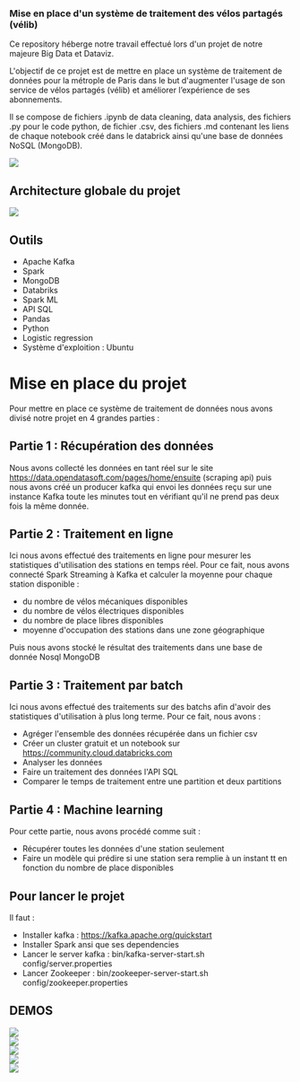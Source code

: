### Mise en place d'un système de traitement des vélos partagés (vélib) 
<!-- BLOG-POST-LIST:START -->
Ce repository héberge notre travail effectué lors d'un projet de notre majeure Big Data et Dataviz.

L'objectif de ce projet est de mettre en place un système de traitement de données pour la métrople de Paris dans le but d'augmenter l'usage de son service de vélos partagés (vélib) et améliorer l’expérience de ses abonnements.

Il se compose de fichiers .ipynb de data cleaning, data analysis, des fichiers .py pour le code python, de fichier .csv, des fichiers .md contenant les liens de chaque notebook créé dans le databrick ainsi qu'une base de données NoSQL (MongoDB).
<!-- BLOG-POST-LIST:END -->

<img align="center" src="/Images/station_velib.jpg"/>
<br/>


## Architecture globale du projet 
<img align="center" src="/Images/architecture-projet-velib.png"/>
<br/>


## Outils
<!-- BLOG-POST-LIST:START -->
- Apache Kafka
- Spark
- MongoDB
- Databriks
- Spark ML
- API SQL
- Pandas
- Python
- Logistic regression
- Système d'exploition : Ubuntu
<!-- BLOG-POST-LIST:END -->


# Mise en place du projet
<!-- BLOG-POST-LIST:START -->
Pour mettre en place ce système de traitement de données nous avons divisé notre projet en 4 grandes parties :


## Partie 1 : Récupération des données 
Nous avons collecté les données en tant réel sur le site https://data.opendatasoft.com/pages/home/ensuite (scraping api) puis nous avons créé un producer kafka qui envoi les données reçu sur une instance Kafka toute les minutes tout en vérifiant qu'il ne prend pas deux fois la même donnée.
<!-- BLOG-POST-LIST:END -->


## Partie 2 : Traitement en ligne
<!-- BLOG-POST-LIST:START -->
Ici nous avons effectué des traitements en ligne pour mesurer les statistiques d'utilisation des stations en temps réel. Pour ce fait, nous avons connecté Spark Streaming à Kafka et calculer la moyenne pour chaque station disponible : 
- du nombre de vélos mécaniques disponibles
- du nombre de vélos électriques disponibles
- du nombre de place libres disponibles
- moyenne d'occupation des stations dans une zone géographique 

Puis nous avons stocké le résultat des traitements dans une base de donnée Nosql MongoDB
<!-- BLOG-POST-LIST:END -->


## Partie 3 : Traitement par batch
<!-- BLOG-POST-LIST:START -->
Ici nous avons effectué des traitements sur des batchs afin d'avoir des statistiques d'utilisation à plus long terme. Pour ce fait, nous avons :
- Agréger l'ensemble des données récupérée dans un fichier csv
- Créer un cluster gratuit et un notebook sur https://community.cloud.databricks.com
- Analyser les données
- Faire un traitement des données l'API SQL
- Comparer le temps de traitement entre une partition et deux partitions
<!-- BLOG-POST-LIST:END -->


## Partie 4 : Machine learning
<!-- BLOG-POST-LIST:START -->
Pour cette partie, nous avons procédé comme suit :
- Récupérer toutes les données d'une station seulement
- Faire un modèle qui prédire si une station sera remplie à un instant tt en fonction du nombre de place disponibles
<!-- BLOG-POST-LIST:END -->


## Pour lancer le projet 
<!-- BLOG-POST-LIST:START -->
Il faut :
- Installer kafka : https://kafka.apache.org/quickstart
- Installer Spark ansi que ses dependencies
- Lancer le server kafka : bin/kafka-server-start.sh config/server.properties
- Lancer Zookeeper : bin/zookeeper-server-start.sh config/zookeeper.properties
<!-- BLOG-POST-LIST:END -->

## DEMOS
<!-- BLOG-POST-LIST:START -->
<img align="center" src="/Images/part1.PNG"/>
<br/>

<img align="center" src="/Images/part2-average.PNG"/>
<br/>

<img align="center" src="/Images/part2-zone.PNG"/>
<br/>

<img align="center" src="/Images/avg_station_eveery_5min_partie2.PNG"/>
<br/>

<img align="center" src="/Images/avg_zo.PNG"/>
<br/>
<!-- BLOG-POST-LIST:END -->


